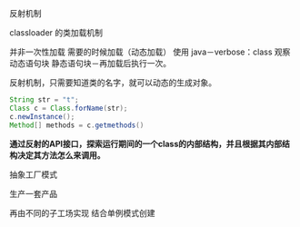 反射机制

classloader 的类加载机制

并非一次性加载
需要的时候加载（动态加载）
使用 java－verbose：class 观察
动态语句块
静态语句块－再加载后执行一次。  


反射机制，只需要知道类的名字，就可以动态的生成对象。

~~~java
String str = "t";
Class c = Class.forName(str);
c.newInstance();
Method[] methods = c.getmethods()
~~~

**通过反射的API接口，探索运行期间的一个class的内部结构，并且根据其内部结构决定其方法怎么来调用。**



抽象工厂模式

生产一套产品

再由不同的子工场实现
结合单例模式创建

